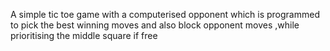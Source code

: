 A simple tic toe game with a computerised opponent which is programmed to pick the best winning moves and also block opponent moves ,while prioritising the middle square if free
